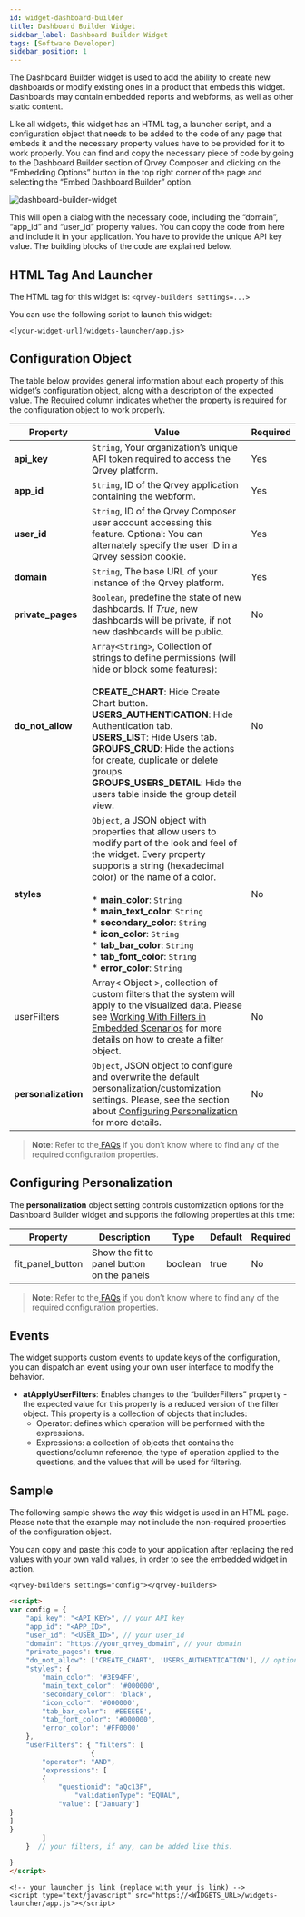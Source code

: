 ```yaml
---
id: widget-dashboard-builder
title: Dashboard Builder Widget
sidebar_label: Dashboard Builder Widget
tags: [Software Developer]
sidebar_position: 1
---
```

<div style={{textAlign: "justify"}}>

The Dashboard Builder widget is used to add the ability to create new dashboards or modify existing ones in a product that embeds this widget.  Dashboards may contain embedded reports and webforms, as well as other static content.

Like all widgets, this widget has an HTML tag, a launcher script, and a configuration object that needs to be added to the code of any page that embeds it and the necessary property values have to be provided for it to work properly. You can find and copy the necessary piece of code by going to the Dashboard Builder section of Qrvey Composer and clicking on the “Embedding Options” button in the top right corner of the page and selecting the “Embed Dashboard Builder” option.

![dashboard-builder-widget](https://s3.amazonaws.com/cdn.qrvey.com/documentation_assets/embedding/widgets/dashboard-builder-wi-80.png#thumbnail-20)

This will open a dialog with the necessary code, including the “domain”, “app_id” and “user_id” property values. You can copy the code from here and include it in your application. You have to provide the unique API key value.
The building blocks of the code are explained below.

## HTML Tag And Launcher
The HTML tag for this widget is:
`<qrvey-builders settings=...>`

You can use the following script to launch this widget:

`<[your-widget-url]/widgets-launcher/app.js>`

## Configuration Object
The table below provides general information about each property of this widget’s configuration object, along with a description of the expected value. The Required column indicates whether the property is required for the configuration object to work properly.
 
| **Property** | **Value** | **Required** |
| --- | --- | --- |
| **api_key** | `String`, Your organization’s unique API token required to access the Qrvey platform. | Yes |
| **app_id** | `String`, ID of the Qrvey application containing the webform.| Yes |
| **user_id** | `String`, ID of the Qrvey Composer user account accessing this feature. Optional: You can alternately specify the user ID in a Qrvey session cookie. | Yes  |
| **domain** | `String`, The base URL of your instance of the Qrvey platform. | Yes | 
| **private_pages** | `Boolean`, predefine the state of new dashboards. If *True*, new dashboards will be private, if not new dashboards will be public. | No |
| **do_not_allow** | `Array<String>`, Collection of strings to define permissions (will hide or block some features): <br /><br />**CREATE_CHART**: Hide Create Chart button.<br />**USERS_AUTHENTICATION**: Hide Authentication tab.<br />**USERS_LIST**: Hide Users tab.<br />**GROUPS_CRUD**: Hide the actions for create, duplicate or delete groups.<br />**GROUPS_USERS_DETAIL**: Hide the users table inside the group detail view. | No |
| **styles** | `Object`, a JSON object with properties that allow users to modify part of the look and feel of the widget. Every property supports a string (hexadecimal color) or the name of a color.<br /><br />* **main_color**: `String`<br />* **main_text_color**: `String`<br />* **secondary_color**: `String`<br />* **icon_color**: `String`<br />* **tab_bar_color**: `String`<br />* **tab_font_color**: `String`<br />* **error_color**: `String` | No |
| userFilters | Array< Object >, collection of custom filters that the system will apply to the visualized data. Please see [Working With Filters in Embedded Scenarios](../filters-embedded-scenarios.md) for more details on how to create a filter object. | No
| **personalization** | `Object`, JSON object to configure and overwrite the default personalization/customization settings. Please, see the section about <a href="#configuring-personalization">Configuring Personalization</a> for more details. | No

>**Note**: Refer to the<a href="docs/faqs/faqs-intro/"> FAQs</a> if you don’t know where to find any of the required configuration properties. 

## Configuring Personalization
The **personalization** object setting controls customization options for the Dashboard Builder widget and supports the following properties at this time:


| **Property** | **Description** | **Type** | **Default** | **Required** |
| --- | --- | --- | --- | --- |
| fit_panel_button | Show the fit to panel button on the panels | boolean | true | No


> **Note**: Refer to the[ FAQs](../../../getting-started/faqs.md) if you don’t know where to find any of the required configuration properties. 

## Events
The widget supports custom events to update keys of the configuration, you can dispatch an event using your own user interface to modify the behavior.
* **atApplyUserFilters**: Enables changes to the “builderFilters” property - the expected value for this property is a reduced version of the filter object. This property is a collection of objects that includes:
  * Operator: defines which operation will be performed with the expressions.
  * Expressions: a collection of objects that contains the questions/column reference, the type of operation applied to the questions, and the values that will be used for filtering.


## Sample
The following sample shows the way this widget is used in an HTML page. Please note that the example may not include the non-required properties of the configuration object. 

You can copy and paste this code to your application after replacing the red values with your own valid values, in order to see the embedded widget in action.

```
<qrvey-builders settings="config"></qrvey-builders>
```

```html
<script>
var config = {
    "api_key": "<API_KEY>", // your API key
    "app_id": "<APP_ID>",
    "user_id": "<USER_ID>", // your user_id
    "domain": "https://your_qrvey_domain", // your domain
    "private_pages": true,
    "do_not_allow": ['CREATE_CHART', 'USERS_AUTHENTICATION'], // optional properties to customize the controls
    "styles": {
        "main_color": '#3E94FF',
        "main_text_color": '#000000',
        "secondary_color": 'black',
        "icon_color": '#000000',
        "tab_bar_color": '#EEEEEE',
        "tab_font_color": '#000000',
        "error_color": '#FF0000'
    },
    "userFilters": { "filters": [
    				{
		"operator": "AND",
		"expressions": [
		{
			"questionid": "aQc13F",
      			"validationType": "EQUAL",
			"value": ["January"]
}
]
}          
 	   	]
 	}  // your filters, if any, can be added like this.

}
</script>
```

```
<!-- your launcher js link (replace with your js link) -->
<script type="text/javascript" src="https://<WIDGETS_URL>/widgets-launcher/app.js"></script>
```



</div>
